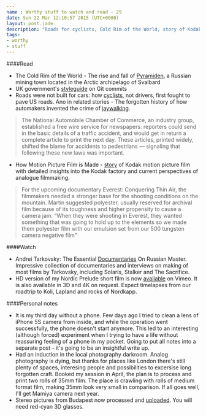 ```yaml
---
name : Worthy stuff to watch and read - 29
date: Sun 22 Mar 12:10:57 2015 (UTC+0000)
layout: post.jade
description: "Roads for cyclists, Cold Rim of the World, story of Kodak motion picture film, Andrei Tarkovsky, life without iPhone"
tags:
- worthy
- stuff
---
```


####Read

* The Cold Rim of the World - The rise and fall of [Pyramiden](http://blog.longreads.com/2015/03/18/the-cold-rim-of-the-world/), a Russian mining town located in the Arctic archipelago of Svalbard
* UK government's [styleguide](https://github.com/alphagov/styleguides/blob/master/git.md) on Git commits
* Roads were not built for cars: how [cyclists](http://www.vox.com/2015/3/19/8253035/roads-cyclists-cars-history), not drivers, first fought to pave US roads. Ano in related stories - The forgotten history of how automakers invented the crime of [jaywalking](http://www.vox.com/2015/1/15/7551873/jaywalking-history).

>The National Automobile Chamber of Commerce, an industry group, established a free wire service for newspapers: reporters could send in the basic details of a traffic accident, and would get in return a complete article to print the next day. These articles, printed widely, shifted the blame for accidents to pedestrians — signaling that following these new laws was important.

* How Motion Picture Film is Made - [story](http://gearpatrol.com/2015/03/20/how-motion-picture-film-is-made/) of Kodak motion picture film with detailed insights into the Kodak factory and current perspectives of analogue filmmaking.

>For the upcoming documentary Everest: Conquering Thin Air, the filmmakers needed a stronger base for the shooting conditions on the mountain. Martin suggested polyester, usually reserved for archival film because of its toughness and higher propensity to cause a camera jam. “When they were shooting in Everest, they wanted something that was going to hold up to the elements so we made them polyester film with our emulsion set from our 500 tungsten camera negative film”


####Watch

* Andrei Tarkovsky: The Essential [Documentaries](http://www.cinephiliabeyond.org/andrei-tarkovsky-the-essential-documentaries/) On Russian Master. Impressive collection of documentaries and interviews on making of most films by Tarkovsky, including Solaris, Stalker and The Sacrifice.
* HD version of my Nordic Prelude short film is now [available](https://vimeo.com/122592035) on Vimeo. It is also available in 3D and 4K on request. Expect timelapses from our roadtrip to Koli, Lapland and rocks of Nordkapp.

####Personal notes

* It is my third day without a phone. Few days ago I tried to clean a lens of iPhone 5S camera from inside, and while the operation went successfully, the phone doesn't start anymore. This led to an interesting (although forced) experiment when I trying to have a life without reassuring feeling of a phone in my pocket. Going to put all notes into a separate post - it's going to be an insightful write up.
* Had an induction in the local photography darkroom. Analog photography is dying, but thanks for places like London there's still plenty of spaces, interesing people and possibilities to excersise long forgotten craft. Booked my session in April, the plan is to process and print two rolls of 35mm film. The place is crawling with rolls of medium format film, making 35mm look very small in comparison. If all goes well, I'll get Mamiya camera next year.
* Stereo pictures from Budapest now processed and [uploaded](https://www.flickr.com/photos/karismafilms/sets/72157651400728596/). You will need red-cyan 3D glasses.
